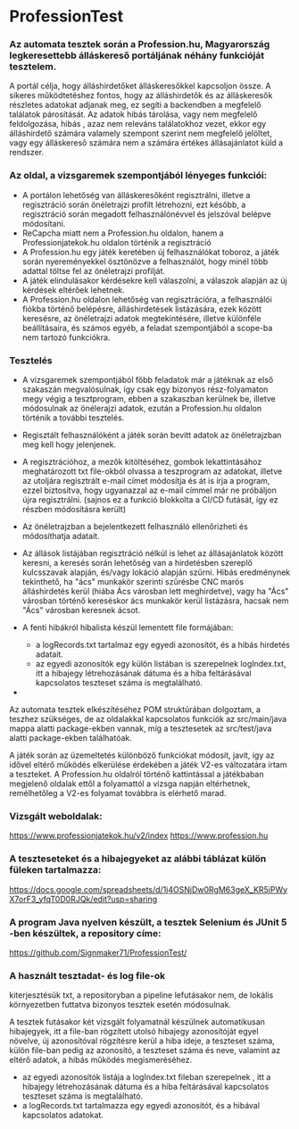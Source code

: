 # ProfessionTest
### Az automata tesztek során a Profession.hu, Magyarország legkeresettebb álláskereső portáljának néhány funkcióját tesztelem.
A portál célja, hogy álláshirdetőket álláskeresőkkel kapcsoljon össze. A sikeres működtetéshez fontos, hogy az álláshirdetők és az álláskeresők részletes adatokat adjanak meg, ez segíti a backendben a megfelelő találatok párosítását.
Az adatok hibás tárolása, vagy nem megfelelő feldolgozása, hibás , azaz nem releváns találatokhoz vezet, ekkor egy álláshirdető számára valamely szempont szerint nem megfelelő jelöltet, vagy egy álláskereső számára nem a számára értékes állásajánlatot küld a rendszer.

### Az oldal, a vizsgaremek szempontjából lényeges funkciói:
- A portálon lehetőség van álláskeresőként regisztrálni, illetve a regisztráció során önéletrajzi profilt létrehozni,
  ezt később, a regisztráció során megadott felhasználónévvel és jelszóval belépve módosítani.
- ReCapcha miatt nem a Profession.hu oldalon, hanem a Professionjatekok.hu oldalon történik a regisztráció 
- A Profession.hu egy játék keretében új felhasználókat toboroz, a játék során nyereményekkel ösztönözve a felhasználót, 
  hogy minél több adattal töltse fel az önéletrajzi profilját.
- A játék elindulásakor kérdésekre kell válaszolni, a válaszok alapján az új kérdések eltérőek lehetnek.
- A Profession.hu oldalon lehetőség van regisztrációra, a felhasználói fiókba történő belépésre, álláshirdetések listázására, ezek között keresésre, az önéletrajzi adatok megtekintésére, illetve különféle beállításaira, és számos egyéb, a feladat szempontjából a scope-ba nem tartozó funkciókra.

### Tesztelés 
- A vizsgaremek szempontjából főbb feladatok már a játéknak az első szakaszán megvalósulnak, így csak 
  egy bizonyos rész-folyamaton megy végig a tesztprogram, ebben a szakaszban kerülnek be, illetve módosulnak az önélerajzi adatok, 
  ezután a Profession.hu oldalon történik a további tesztelés.
- Regisztált felhasználóként a játék során bevitt adatok az önéletrajzban meg kell hogy jelenjenek.
- A regisztrációhoz, a mezők kitöltéséhez, gombok lekattintásához meghatározott txt file-okból olvassa a teszprogram az adatokat,
  illetve az utoljára regisztrált e-mail címet módosítja és át is írja a program, ezzel biztosítva, hogy ugyanazzal az e-mail címmel 
  már ne próbáljon újra regisztrálni. (sajnos ez a funkció blokkolta a CI/CD futását, így ez részben módosításra került)
- Az önéletrajzban a bejelentkezett felhasználó ellenőrizheti és módosíthatja adatait.
- Az állások listájában regisztráció nélkül is lehet az állásajánlatok között keresni, a keresés során lehetőség van 
  a hirdetésben szereplő kulcsszavak alapján, és/vagy lokáció alapján szűrni. Hibás eredménynek tekinthető, 
  ha "ács" munkakör szerinti szűrésbe CNC marós álláshirdetés kerül (hiába Ács városban lett meghirdetve), 
  vagy ha "Ács" városban történő kereséskor ács munkakör kerül listázásra, hacsak nem "Ács" városban keresnek ácsot.
- A fenti hibákról hibalista készül lementett file formájában:
  - a logRecords.txt tartalmaz egy egyedi azonosítót, és a hibás hirdetés adatait.
  - az egyedi azonosítók egy külön listában is szerepelnek logIndex.txt, itt a hibajegy létrehozásának dátuma és 
    a hiba feltárásával kapcsolatos teszteset száma is megtalálható.
    
  
- 

Az automata tesztek elkészítéséhez POM struktúrában dolgoztam, a teszhez szükséges, de az oldalakkal kapcsolatos funkciók 
az src/main/java mappa alatti package-ekben vannak, míg a tesztesetek az src/test/java alatti package-ekben találhatóak.

A játék során az üzemeltetés különböző funkciókat módosít, javít, így az idővel eltérő működés elkerülése érdekében a játék V2-es változatára írtam a teszteket. A Profession.hu oldalról történő kattintással a játékbaban megjelenő oldalak ettől a folyamattól a vizsga napján eltérhetnek, remélhetőleg a V2-es folyamat továbbra is elérhető marad.

### Vizsgált weboldalak:
https://www.professionjatekok.hu/v2/index
https://www.profession.hu

### A teszteseteket és a hibajegyeket az alábbi táblázat külön füleken tartalmazza:
https://docs.google.com/spreadsheets/d/1j4OSNjDw0RgM63geX_KR5iPWyX7orF3_yfqT0D0RJQk/edit?usp=sharing

### A program Java nyelven készült, a tesztek Selenium és JUnit 5 -ben készültek, a repository címe:
  https://github.com/Signmaker71/ProfessionTest/

### A használt tesztadat- és log file-ok 
kiterjesztésük txt, a repositoryban a pipeline lefutásakor nem, de lokális környezetben futtatva 
bizonyos tesztek esetén módosulnak. 

A tesztek futásakor két vizsgált folyamatnál készülnek automatikusan hibajegyek, itt a file-ban rögzített 
utolsó hibajegy azonosítóját egyel növelve, új azonosítóval rögzítésre kerül a hiba ideje, a teszteset száma,
külön file-ban pedig az azonosító, a teszteset száma és neve, valamint az eltérő adatok, a hibás működés megismeréséhez.
- az egyedi azonosítók listája a logIndex.txt fileban szerepelnek , itt a hibajegy létrehozásának dátuma és
  a hiba feltárásával kapcsolatos teszteset száma is megtalálható.
- a logRecords.txt tartalmazza egy egyedi azonosítót, és a hibával kapcsolatos adatokat.












